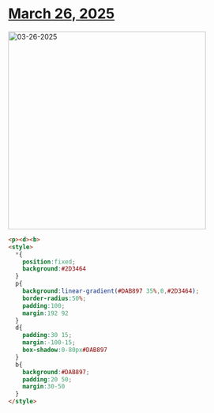 # [March 26, 2025](https://cssbattle.dev/play/AItSgneucDUxqPuTAZk1)

<img src="https://firebasestorage.googleapis.com/v0/b/cssbattleapp.appspot.com/o/user%2Fe6YbeBahWNPT7VpE2rE2p85byxa2%2Ftargets%2Ftarget_yXqgvbF@2x.png?alt=media" width="400" alt="03-26-2025" />

```html
<p><d><b>
<style>
  *{
    position:fixed;
    background:#2D3464
  }
  p{
    background:linear-gradient(#DAB897 35%,0,#2D3464);
    border-radius:50%;
    padding:100;
    margin:192 92
  }
  d{
    padding:30 15;
    margin:-100-15;
    box-shadow:0-80px#DAB897
  }
  b{
    background:#DAB897;
    padding:20 50;
    margin:30-50
  }
</style>
```
